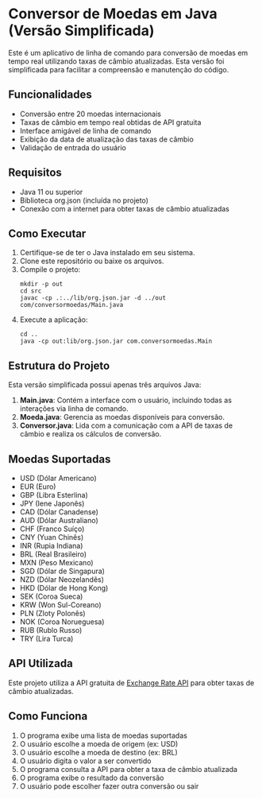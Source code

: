 # Conversor de Moedas em Java (Versão Simplificada)

Este é um aplicativo de linha de comando para conversão de moedas em tempo real utilizando taxas de câmbio atualizadas. Esta versão foi simplificada para facilitar a compreensão e manutenção do código.

## Funcionalidades

- Conversão entre 20 moedas internacionais
- Taxas de câmbio em tempo real obtidas de API gratuita
- Interface amigável de linha de comando
- Exibição da data de atualização das taxas de câmbio
- Validação de entrada do usuário

## Requisitos

- Java 11 ou superior
- Biblioteca org.json (incluída no projeto)
- Conexão com a internet para obter taxas de câmbio atualizadas

## Como Executar

1. Certifique-se de ter o Java instalado em seu sistema.
2. Clone este repositório ou baixe os arquivos.
3. Compile o projeto:
   ```
   mkdir -p out
   cd src
   javac -cp .:../lib/org.json.jar -d ../out com/conversormoedas/Main.java
   ```
4. Execute a aplicação:
   ```
   cd ..
   java -cp out:lib/org.json.jar com.conversormoedas.Main
   ```

## Estrutura do Projeto

Esta versão simplificada possui apenas três arquivos Java:

1. **Main.java**: Contém a interface com o usuário, incluindo todas as interações via linha de comando.
2. **Moeda.java**: Gerencia as moedas disponíveis para conversão.
3. **Conversor.java**: Lida com a comunicação com a API de taxas de câmbio e realiza os cálculos de conversão.

## Moedas Suportadas

- USD (Dólar Americano)
- EUR (Euro)
- GBP (Libra Esterlina)
- JPY (Iene Japonês)
- CAD (Dólar Canadense)
- AUD (Dólar Australiano)
- CHF (Franco Suíço)
- CNY (Yuan Chinês)
- INR (Rupia Indiana)
- BRL (Real Brasileiro)
- MXN (Peso Mexicano)
- SGD (Dólar de Singapura)
- NZD (Dólar Neozelandês)
- HKD (Dólar de Hong Kong)
- SEK (Coroa Sueca)
- KRW (Won Sul-Coreano)
- PLN (Zloty Polonês)
- NOK (Coroa Norueguesa)
- RUB (Rublo Russo)
- TRY (Lira Turca)

## API Utilizada

Este projeto utiliza a API gratuita de [Exchange Rate API](https://open.er-api.com/) para obter taxas de câmbio atualizadas.

## Como Funciona

1. O programa exibe uma lista de moedas suportadas
2. O usuário escolhe a moeda de origem (ex: USD)
3. O usuário escolhe a moeda de destino (ex: BRL)
4. O usuário digita o valor a ser convertido
5. O programa consulta a API para obter a taxa de câmbio atualizada
6. O programa exibe o resultado da conversão
7. O usuário pode escolher fazer outra conversão ou sair